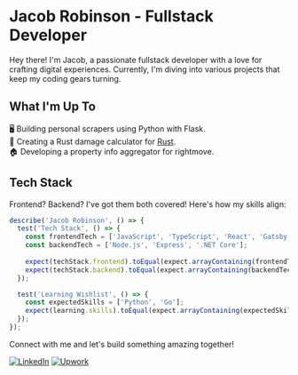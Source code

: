 # Jacob Robinson - Fullstack Developer

Hey there! I'm Jacob, a passionate fullstack developer with a love for crafting digital experiences. Currently, I'm diving into various projects that keep my coding gears turning.

## What I'm Up To

🖥️ Building personal scrapers using Python with Flask.  
🔫 Creating a Rust damage calculator for [Rust](https://rust.facepunch.com/).  
🏠 Developing a property info aggregator for rightmove.

## Tech Stack

Frontend? Backend? I've got them both covered! Here's how my skills align:

```javascript
describe('Jacob Robinson', () => {
  test('Tech Stack', () => {
    const frontendTech = ['JavaScript', 'TypeScript', 'React', 'Gatsby', 'Next.js', 'Redux'];
    const backendTech = ['Node.js', 'Express', '.NET Core'];
    
    expect(techStack.frontend).toEqual(expect.arrayContaining(frontendTech));
    expect(techStack.backend).toEqual(expect.arrayContaining(backendTech));
  });

  test('Learning Wishlist', () => {
    const expectedSkills = ['Python', 'Go'];
    expect(learning.skills).toEqual(expect.arrayContaining(expectedSkills));
  });
});
```

Connect with me and let's build something amazing together!

[![LinkedIn](https://img.shields.io/badge/LinkedIn-Connect-blue)](https://www.linkedin.com/in/jacob-robinson-dev/)
[![Upwork](https://img.shields.io/badge/Upwork-Hire%20Me-green)](https://www.upwork.com/freelancers/~01116c740977d15990)
